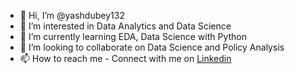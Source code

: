 - 👋 Hi, I’m @yashdubey132
- 👀 I’m interested in Data Analytics and Data Science
- 🌱 I’m currently learning EDA, Data Science with Python
- 💞️ I’m looking to collaborate on Data Science and Policy Analysis
- 📫 How to reach me - Connect with me on [Linkedin](linkedin.com/in/yashdubey13298/)

<!---
yashdubey132/yashdubey132 is a ✨ special ✨ repository because its `README.md` (this file) appears on your GitHub profile.
You can click the Preview link to take a look at your changes.
--->
